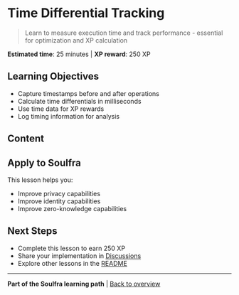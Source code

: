 # Time Differential Tracking

> Learn to measure execution time and track performance - essential for optimization and XP calculation

**Estimated time**: 25 minutes | **XP reward**: 250 XP

## Learning Objectives

- Capture timestamps before and after operations
- Calculate time differentials in milliseconds
- Use time data for XP rewards
- Log timing information for analysis

## Content


## Apply to Soulfra

This lesson helps you:
- Improve privacy capabilities
- Improve identity capabilities
- Improve zero-knowledge capabilities

## Next Steps

- Complete this lesson to earn 250 XP
- Share your implementation in [Discussions](https://github.com/Soulfra/soulfra/discussions)
- Explore other lessons in the [README](../README.md)

---

**Part of the Soulfra learning path** | [Back to overview](../README.md)
